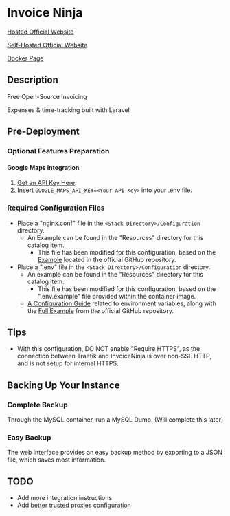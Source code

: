 # Invoice Ninja

[Hosted Official Website](https://www.invoiceninja.com/)

[Self-Hosted Official Website](https://www.invoiceninja.org/)

[Docker Page](https://hub.docker.com/r/invoiceninja/invoiceninja/)

## Description

  Free Open-Source Invoicing

  Expenses & time-tracking built with Laravel

## Pre-Deployment

### Optional Features Preparation

#### Google Maps Integration

1. [Get an API Key Here](https://developers.google.com/maps/documentation/javascript/get-api-key).
2. Insert `GOOGLE_MAPS_API_KEY=<Your API Key>` into your .env file.

### Required Configuration Files

* Place a "nginx.conf" file in the `<Stack Directory>/Configuration` directory.
  * An Example can be found in the "Resources" directory for this catalog item.
    * This file has been modified for this configuration, based on the [Example](https://github.com/invoiceninja/dockerfiles/blob/master/docker-compose/nginx.conf) located in the official GitHub repository.
* Place a ".env" file in the `<Stack Directory>/Configuration` directory.
  * An example can be found in the "Resources" directory for this catalog item.
    * This file has been modified for this configuration, based on the ".env.example" file provided within the container image.
  * [A Configuration Guide](https://invoice-ninja.readthedocs.io/en/latest/configure.html) related to environment variables, along with the [Full Example](https://github.com/invoiceninja/invoiceninja/blob/master/.env.example) from the official GitHub repository.

## Tips

* With this configuration, DO NOT enable "Require HTTPS", as the connection between Traefik and InvoiceNinja is over non-SSL HTTP, and is not setup for internal HTTPS.

## Backing Up Your Instance

### Complete Backup

Through the MySQL container, run a MySQL Dump.
(Will complete this later)

### Easy Backup

The web interface provides an easy backup method by exporting to a JSON file, which saves most information.

## TODO

* Add more integration instructions
* Add better trusted proxies configuration